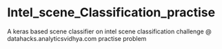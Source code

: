 # Intel_scene_Classification_practise
A keras based scene classifier on intel scene classification challenge @ datahacks.analyticsvidhya.com practise problem
